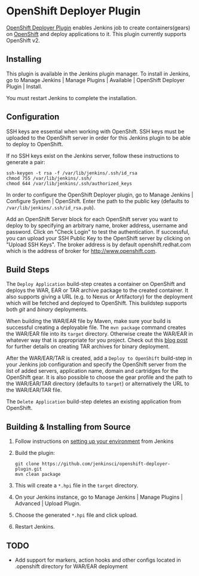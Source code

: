 OpenShift Deployer Plugin
=========================

[OpenShift Deployer Plugin](https://wiki.jenkins-ci.org/display/JENKINS/OpenShift+Deployer+Plugin)  enables Jenkins job to create containers(gears) on [OpenShift](http://www.openshift.com) and deploy applications to it. This plugin currently supports OpenShift v2.


Installing
----------

This plugin is available in the Jenkins plugin manager. 
To install in Jenkins, go to Manage Jenkins | Manage Plugins | Available | OpenShift Deployer Plugin | Install. 

You must restart Jenkins to complete the installation.

Configuration
-------------

SSH keys are essential when working with OpenShift. SSH keys must be uploaded to the OpenShift server in order for this Jenkins plugin to be able to deploy to OpenShift. 

If no SSH keys exist on the Jenkins server, follow these instructions to generate a pair:

```
ssh-keygen -t rsa -f /var/lib/jenkins/.ssh/id_rsa
chmod 755 /var/lib/jenkins/.ssh/
chmod 644 /var/lib/jenkins/.ssh/authorized_keys
```

In order to configure the OpenShift Deployer plugin, go to Manage Jenkins | Configure System | OpenShift. Enter the path to the public key (defaults to `/var/lib/jenkins/.ssh/id_rsa.pub`).

Add an OpenShift Server block for each OpenShift server you want to deploy to by specifying an arbitrary name, broker address, username and password. Click on "Check Login" to test the authentication. If successful, you can upload your SSH Public Key to the OpenShift server by clicking on "Upload SSH Keys". The broker address is by default openshift.redhat.com which is the address of broker for http://www.openshift.com.


Build Steps
-------------

The `Deploy Application` build-step creates a container on OpenShift and deploys the WAR, EAR or TAR archive package to the created container. It also supports giving a URL (e.g. to Nexus or Artifactory) for the deployment which will be fetched and deployed to OpenShift. This buildstep supports both _git_ and _binary_ deployments.

When building the WAR/EAR file by Maven, make sure your build is successful creating a deployable file. The `mvn package` command creates the WAR/EAR file into its `target` directory. Otherwise create the WAR/EAR in whatever way that is appropriate for you project. Check out this [blog post](https://blog.openshift.com/using-openshift-without-git/) for further details on creating TAR archives for binary deployment.


After the WAR/EAR/TAR is created, add a `Deploy to OpenShift` build-step in your Jenkins job configuration and specify the OpenShift server from the list of added servers, application name, domain and cartridges for the OpenShift gear. It is also possible to choose the gear profile and the path to the WAR/EAR/TAR directory (defaults to `target`) or alternatively the URL to the WAR/EAR/TAR file.

The `Delete Application` build-step deletes an existing application from OpenShift.

Building & Installing from Source
-------------

1. Follow instructions on [setting up your environment](https://wiki.jenkins-ci.org/display/JENKINS/Plugin+tutorial#Plugintutorial-SettingUpEnvironment)
   from Jenkins
2. Build the plugin:
   ```
   git clone https://github.com/jenkinsci/openshift-deployer-plugin.git
   mvn clean package
   ```
3. This will create a `*.hpi` file in the `target` directory.

4. On your Jenkins instance, go to Manage Jenkins | Manage Plugins | Advanced | Upload Plugin.

5. Choose the generated `*.hpi` file and click upload.

6. Restart Jenkins.



TODO
-------------
* Add support for markers, action hooks and other configs located in .openshift directory for WAR/EAR deployment

